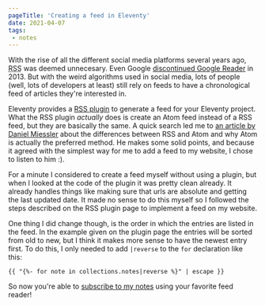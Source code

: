 ```yaml
---
pageTitle: 'Creating a feed in Eleventy'
date: 2021-04-07
tags:
 - notes
---
```

With the rise of all the different social media platforms several years ago, <abbr title="Really Simple Syndication">RSS</abbr> was deemed unnecesary. Even Google [discontinued Google Reader](https://googleblog.blogspot.com/2013/03/a-second-spring-of-cleaning.html) in 2013. But with the weird algorithms used in social media, lots of people (well, lots of developers at least) still rely on feeds to have a chronological feed of articles they're interested in.

Eleventy provides a [RSS plugin](https://www.11ty.dev/docs/plugins/rss/) to generate a feed for your Eleventy project. What the RSS plugin _actually_ does is create an Atom feed instead of a RSS feed, but they are basically the same. A quick search led me to [an article by Daniel Miessler](https://danielmiessler.com/blog/atom-rss-why-we-should-just-call-them-feeds-instead-of-rss-feeds/) about the differences between RSS and Atom and why Atom is actually the preferred method. He makes some solid points, and because it agreed with the simplest way for me to add a feed to my website, I chose to listen to him :).

For a minute I considered to create a feed myself without using a plugin, but when I looked at the code of the plugin it was pretty clean already. It already handles things like making sure that urls are absolute and getting the last updated date. It made no sense to do this myself so I followed the steps described on the RSS plugin page to implement a feed on my website. 

One thing I did change though, is the order in which the entries are listed in the feed. In the example given on the plugin page the entries will be sorted from old to new, but I think it makes more sense to have the newest entry first. To do this, I only needed to add `|reverse` to the `for` declaration like this: 
```
{{ "{%- for note in collections.notes|reverse %}" | escape }}
```
So now you're able to [subscribe to my notes](/feed.xml) using your favorite feed reader!